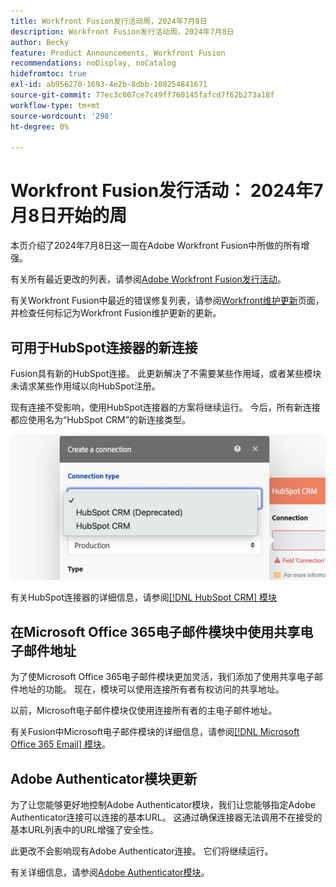 ```yaml
---
title: Workfront Fusion发行活动周，2024年7月8日
description: Workfront Fusion发行活动周，2024年7月8日
author: Becky
feature: Product Announcements, Workfront Fusion
recommendations: noDisplay, noCatalog
hidefromtoc: true
exl-id: ab956270-1693-4e2b-8dbb-108254841671
source-git-commit: 77ec3c007ce7c49ff760145fafcd7f62b273a18f
workflow-type: tm+mt
source-wordcount: '298'
ht-degree: 0%

---
```


# Workfront Fusion发行活动： 2024年7月8日开始的周

本页介绍了2024年7月8日这一周在Adobe Workfront Fusion中所做的所有增强。

有关所有最近更改的列表，请参阅[Adobe Workfront Fusion发行活动](/help/workfront-fusion/fusion-product-releases/fusion-release-activity.md)。

有关Workfront Fusion中最近的错误修复列表，请参阅[Workfront维护更新](https://experienceleague.adobe.com/docs/workfront-known-issues/releases/current-updates.html?lang=zh-Hans)页面，并检查任何标记为Workfront Fusion维护更新的更新。

## 可用于HubSpot连接器的新连接

Fusion具有新的HubSpot连接。 此更新解决了不需要某些作用域，或者某些模块未请求某些作用域以向HubSpot注册。

现有连接不受影响，使用HubSpot连接器的方案将继续运行。 今后，所有新连接都应使用名为“HubSpot CRM”的新连接类型。

![新HubSpot连接](/help/workfront-fusion/fusion-product-releases/assets/new-hubspot-connection.png)

有关HubSpot连接器的详细信息，请参阅[[!DNL HubSpot CRM] 模块](/help/workfront-fusion/references/apps-and-modules/third-party-connectors/hubspot-crm-modules.md)

## 在Microsoft Office 365电子邮件模块中使用共享电子邮件地址

为了使Microsoft Office 365电子邮件模块更加灵活，我们添加了使用共享电子邮件地址的功能。 现在，模块可以使用连接所有者有权访问的共享地址。

以前，Microsoft电子邮件模块仅使用连接所有者的主电子邮件地址。

有关Fusion中Microsoft电子邮件模块的详细信息，请参阅[[!DNL Microsoft Office 365 Email] 模块](/help/workfront-fusion/references/apps-and-modules/third-party-connectors/microsoft-365-email-modules.md)。

## Adobe Authenticator模块更新

为了让您能够更好地控制Adobe Authenticator模块，我们让您能够指定Adobe Authenticator连接可以连接的基本URL。 这通过确保连接器无法调用不在接受的基本URL列表中的URL增强了安全性。

此更改不会影响现有Adobe Authenticator连接。 它们将继续运行。

有关详细信息，请参阅[Adobe Authenticator模块](/help/workfront-fusion/references/apps-and-modules/adobe-connectors/adobe-authenticator-modules.md)。
